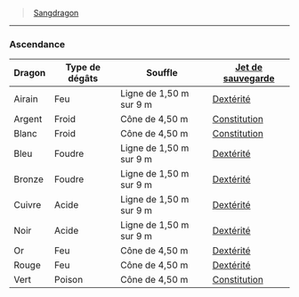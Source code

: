 ﻿---
!GenericItem
Name: Ascendance
Id: dragonborn_hd.md#ascendance
ParentLink: dragonborn_hd.md#sangdragon
ParentName: Sangdragon
NameLevel: 3
Attributes: {}
---
> [Sangdragon](hd_dragonborn.md)

---

### Ascendance

|Dragon|Type de dégâts|Souffle|[Jet de sauvegarde](hd_abilities_jets_de_sauvegarde.md)|
|---|---|---|---|
|Airain|Feu|Ligne de 1,50 m sur 9 m|[Dextérité](hd_abilities_dexterity.md)|
|Argent|Froid|Cône de 4,50 m|[Constitution](hd_abilities_constitution.md)|
|Blanc|Froid|Cône de 4,50 m|[Constitution](hd_abilities_constitution.md)|
|Bleu|Foudre|Ligne de 1,50 m sur 9 m|[Dextérité](hd_abilities_dexterity.md)|
|Bronze|Foudre|Ligne de 1,50 m sur 9 m|[Dextérité](hd_abilities_dexterity.md)|
|Cuivre|Acide|Ligne de 1,50 m sur 9 m|[Dextérité](hd_abilities_dexterity.md)|
|Noir|Acide|Ligne de 1,50 m sur 9 m|[Dextérité](hd_abilities_dexterity.md)|
|Or|Feu|Cône de 4,50 m|[Dextérité](hd_abilities_dexterity.md)|
|Rouge|Feu|Cône de 4,50 m|[Dextérité](hd_abilities_dexterity.md)|
|Vert|Poison|Cône de 4,50 m|[Constitution](hd_abilities_constitution.md)|

